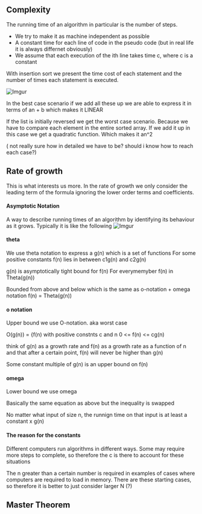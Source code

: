## Complexity

The running time of an algorithm in particular is the
number of steps.

- We try to make it as machine independent as possible
- A constant time for each line of code in the pseudo code
(but in real life it is always differnet obviously)
- We assume that each execution of the ith line takes time c, where c is a constant

With insertion sort we present the time cost of each statement and the number of times
each statement is executed.

![Imgur](https://i.imgur.com/IiVWtMU.png)

In the best case scenario if we add all these up we are
able to express it in terms of an + b which makes it LINEAR

If the list is initially reversed we get the worst case scenario. Because we have to
compare each element in the entire sorted array. If we add it up in this case
we get a quadratic function. Which makes it an^2 

( not really sure how in detailed we have to be? should i know how to reach each case?)


## Rate of growth
This is what interests us more. In the rate of growth we only consider the leading term
of the formula ignoring the lower order terms and coefficients.

#### Asymptotic Notation
A way to describe running times of an algorithm by identifying its behaviour as it grows. Typically it is like the following
![Imgur](https://i.imgur.com/3PvRATx.png)

#### theta
We use theta notation to express a g(n) which is a set of functions
For some positive constants
f(n) lies in between c1g(n) and c2g(n)

g(n) is asymptotically tight bound for f(n)
For everymemyber f(n) in  Theta(g(n))

Bounded from above and below which is the same as o-notation + omega notation 
f(n) = Theta(g(n))

#### o notation
Upper bound we use O-notation. aka worst case
 
O(g(n)) = {f(n) with positive constnts c and n
0 <= f(n) <= cg(n)

think of g(n) as a growth rate and f(n) as a growth rate as a function of n
and that after a certain point, f(n) will never be higher than g(n)

Some constant multiple of g(n) is an upper bound on f(n)

#### omega
Lower bound we use omega

Basically the same equation as above but the inequality is swapped

No matter what input of size n, the runnign time on that input is at least a constant x g(n)

#### The reason for the constants
Different computers run algorithms in different ways. Some may require more steps to complete, so therefore the c is there to account for these situations

The n greater than a certain number is required in examples of cases where computers are required to load in memory. There are these starting cases, so therefore it is better to just consider larger N (?)


## Master Theorem

